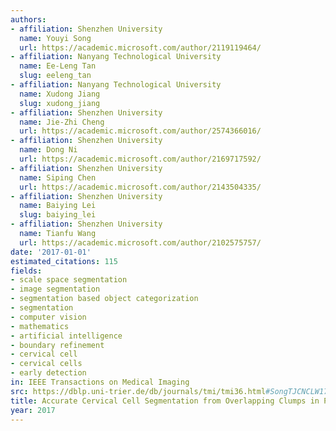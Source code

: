```yaml
---
authors:
- affiliation: Shenzhen University
  name: Youyi Song
  url: https://academic.microsoft.com/author/2119119464/
- affiliation: Nanyang Technological University
  name: Ee-Leng Tan
  slug: eeleng_tan
- affiliation: Nanyang Technological University
  name: Xudong Jiang
  slug: xudong_jiang
- affiliation: Shenzhen University
  name: Jie-Zhi Cheng
  url: https://academic.microsoft.com/author/2574366016/
- affiliation: Shenzhen University
  name: Dong Ni
  url: https://academic.microsoft.com/author/2169717592/
- affiliation: Shenzhen University
  name: Siping Chen
  url: https://academic.microsoft.com/author/2143504335/
- affiliation: Shenzhen University
  name: Baiying Lei
  slug: baiying_lei
- affiliation: Shenzhen University
  name: Tianfu Wang
  url: https://academic.microsoft.com/author/2102575757/
date: '2017-01-01'
estimated_citations: 115
fields:
- scale space segmentation
- image segmentation
- segmentation based object categorization
- segmentation
- computer vision
- mathematics
- artificial intelligence
- boundary refinement
- cervical cell
- cervical cells
- early detection
in: IEEE Transactions on Medical Imaging
src: https://dblp.uni-trier.de/db/journals/tmi/tmi36.html#SongTJCNCLW17
title: Accurate Cervical Cell Segmentation from Overlapping Clumps in Pap Smear Images
year: 2017
---
```

